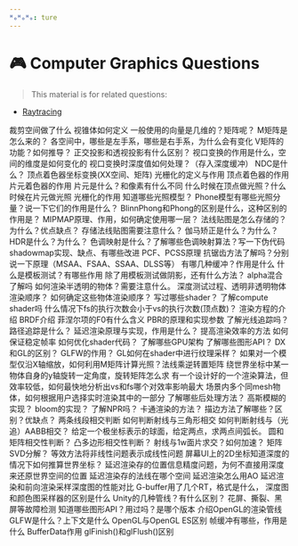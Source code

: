 ```yaml
---
ᴴₒᴴₒᴴₒ: ture
---
```


# **🎮 Computer Graphics Questions**

> This material is for related questions:


* [Raytracing](./Coding_questions.md)

裁剪空间做了什么
视锥体如何定义
一般使用的向量是几维的？矩阵呢？
M矩阵是怎么来的？
各空间中，哪些是左手系，哪些是右手系，为什么会有变化
V矩阵的功能？如何推导？
正交投影和透视投影有什么区别？
视口变换的作用是什么，空间的维度是如何变化的
视口变换时深度值如何处理？（存入深度缓冲）
NDC是什么？
顶点着色器坐标变换(XX空间、矩阵)
光栅化的定义与作用
顶点着色器的作用
片元着色器的作用
片元是什么？和像素有什么不同
什么时候在顶点做光照？什么时候在片元做光照
光栅化的作用 知道哪些光照模型？
Phone模型有哪些光照分量？说一下它们的作用是什么？
BlinnPhong和Phong的区别是什么，这种区别的作用是？
MIPMAP原理、作用，如何确定使用哪一层？
法线贴图是怎么存储的？为什么？优点缺点？
存储法线贴图需要注意什么？
伽马矫正是什么？为什么？
HDR是什么？为什么？
色调映射是什么？了解哪些色调映射算法？写一下伪代码
shadowmap实现、缺点、有哪些改进
PCF、PCSS原理
抗锯齿方法了解吗？分别说一下原理（MSAA、FSAA、SSAA、DLSS等）
有哪几种缓冲？作用是什么
什么是模板测试？有哪些作用 除了用模板测试做阴影，还有什么方法？
alpha混合了解吗
如何渲染半透明的物体？需要注意什么。
深度测试过程、透明非透明物体渲染顺序？ 如何确定这些物体渲染顺序？
写过哪些shader？
了解compute shader吗
什么情况下fs的执行次数会小于vs的执行次数(顶点数)？
渲染方程的介绍
BRDF介绍
菲涅尔项的F0有什么含义
PBR的原理和实现参数
了解光线追踪吗？路径追踪是什么？
延迟渲染原理与实现，作用是什么？
提高渲染效率的方法
如何保证稳定帧率
如何优化shader代码？
了解哪些GPU架构
了解哪些图形API？
DX和GL的区别？
GLFW的作用？
GL如何在shader中进行纹理采样？
如果对一个模型仅沿X轴缩放，如何利用M矩阵计算光照？法线乘逆转置矩阵
绕世界坐标中某一物体自身的y轴旋转一定角度，旋转矩阵怎么求
有一个设计好的一个渲染算法，但效率较低，如何最快地分析出vs和fs哪个对效率影响最大
场景内多个同mesh物体，如何根据用户选择实时渲染其中的一部分
了解哪些后处理方法？
高斯模糊的实现？
bloom的实现？
了解NPR吗？
卡通渲染的方法？
描边方法了解哪些？区别？优缺点？
两条线段相交判断
如何判断射线与三角形相交
如何判断射线与（光追）AABB相交？
给定一个极坐标表示的球面，给定两点，求两点间弧长。
圆和矩阵相交性判断？
凸多边形相交性判断？
射线与1w面片求交？如何加速？
矩阵SVD分解？
等效方法将非线性问题表示成线性问题
屏幕UI上的2D坐标知道深度的情况下如何推算世界坐标？
延迟渲染存的位置信息精度问题，为何不直接用深度来还原世界空间的位置
延迟渲染存的法线在哪个空间
延迟渲染怎么用AO
延迟渲染和前向渲染采样深度图的性能对比
G-buffer用了几个RT，格式是什么，
深度图和颜色图采样器的区别是什么
Unity的几种管线？有什么区别？
花屏、撕裂、黑屏等故障检测
知道哪些图形API？用过吗？是哪个版本
介绍OpenGL的渲染管线
GLFW是什么？上下文是什么
OpenGL与OpenGL ES区别
帧缓冲有哪些，作用是什么
BufferData作用
glFinish()和glFlush()区别